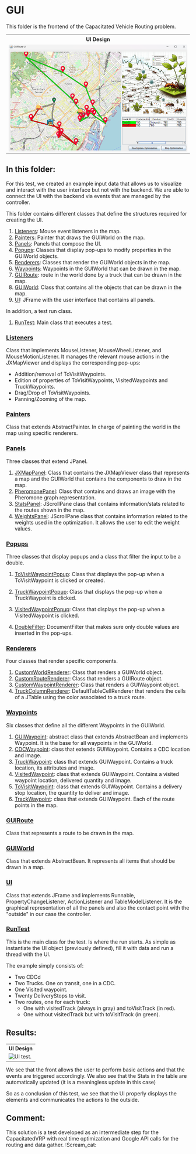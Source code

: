 # GUI
This folder is the frontend of the Capacitated Vehicle Routing problem.

<table>
  <tr>
    <th> <b>UI Design </b></th>
  </tr>
  <tr>
    <td> <img src="https://github.com/SergioOyaga/AntColonyAlgorithmExamples/blob/master/src/out/VRP/TestResults/GUI_test_design.png"  title="UI design." alt="UI design." /></td>
  </tr>
</table>

## In this folder:
For this test, we created an example input data that allows us to visualize and interact with the user interface but not with the backend.
We are able to connect the UI with the backend via events that are managed by the controller. 

This folder contains different classes that define the structures required for creating the UI.
1. [Listeners](#listeners): Mouse event listeners in the map.
2. [Painters](#painters): Painter that draws the GUIWorld on the map.
3. [Panels](#panels): Panels that compose the UI.
4. [Popups](#popups): Classes that display pop-ups to modify properties in the GUIWorld objects.
5. [Renderers](#renderers): Classes that render the GUIWorld objects in the map.
6. [Waypoints](#waypoints): Waypoints in the GUIWorld that can be drawn in the map.
7. [GUIRoute](#guiroute): route in the world done by a truck that can be drawn in the map.
8. [GUIWorld](#guiworld): Class that contains all the objects that can be drawn in the map.
9. [UI](#ui): JFrame with the user interface that contains all panels.

In addition, a test run class.
1. [RunTest](#runtest): Main class that executes a test.


### [Listeners](https://github.com/SergioOyaga/AntColonyAlgorithmExamples/blob/master/src/main/java/org/soyaga/examples/VRP/CapacitatedVRP/GUI/Listeners/JXMouseListener.java)
Class that implements MouseListener, MouseWheelListener, and MouseMotionListener. It manages the relevant mouse actions in the JXMapViewer and displays the corresponding pop-ups:
<ul>
    <li> Addition/removal of ToVisitWaypoints.</li>
    <li> Edition of properties of ToVisitWaypoints, VisitedWaypoints and TruckWaypoints.</li>
    <li> Drag/Drop of ToVisitWaypoints.</li>
    <li> Panning/Zooming of the map.</li>
</ul>

### [Painters](https://github.com/SergioOyaga/AntColonyAlgorithmExamples/blob/master/src/main/java/org/soyaga/examples/VRP/CapacitatedVRP/GUI/Painters/WorldPainter.java)
Class that extends AbstractPainter<JXMapViewer>. In charge of painting the world in the map using specific renderers.

### [Panels](https://github.com/SergioOyaga/AntColonyAlgorithmExamples/blob/master/src/main/java/org/soyaga/examples/VRP/CapacitatedVRP/GUI/Panels)
Three classes that extend JPanel.
1. [JXMapPanel](https://github.com/SergioOyaga/AntColonyAlgorithmExamples/blob/master/src/main/java/org/soyaga/examples/VRP/CapacitatedVRP/GUI/Panels/JXMapPanel.java): Class that contains the JXMapViewer class that represents a map and the GUIWorld that contains the components to draw in the map.
2. [PheromonePanel](https://github.com/SergioOyaga/AntColonyAlgorithmExamples/blob/master/src/main/java/org/soyaga/examples/VRP/CapacitatedVRP/GUI/Panels/PheromonePanel.java): Class that contains and draws an image with the Pheromone graph representation.
3. [StatsPanel](https://github.com/SergioOyaga/AntColonyAlgorithmExamples/blob/master/src/main/java/org/soyaga/examples/VRP/CapacitatedVRP/GUI/Panels/StatsPanel.java): JScrollPane class that contains information/stats related to the routes shown in the map.
4. [WeightsPanel](https://github.com/SergioOyaga/AntColonyAlgorithmExamples/blob/master/src/main/java/org/soyaga/examples/VRP/CapacitatedVRP/GUI/Panels/WeightsPanel.java): JScrollPane class that contains information related to the weights used in the optimization. It allows the user to edit the weight values.

### [Popups](https://github.com/SergioOyaga/AntColonyAlgorithmExamples/blob/master/src/main/java/org/soyaga/examples/VRP/CapacitatedVRP/GUI/Popups)
Three classes that display popups and a class that filter the input to be a double.

1. [ToVisitWaypointPopup](https://github.com/SergioOyaga/AntColonyAlgorithmExamples/blob/master/src/main/java/org/soyaga/examples/VRP/CapacitatedVRP/GUI/Popups/ToVisitWaypointPopup.java): Class that displays the pop-up when a ToVisitWaypoint is clicked or created.
2. [TruckWaypointPopup](https://github.com/SergioOyaga/AntColonyAlgorithmExamples/blob/master/src/main/java/org/soyaga/examples/VRP/CapacitatedVRP/GUI/Popups/TruckWaypointPopup.java): Class that displays the pop-up when a TruckWaypoint is clicked.
3. [VisitedWaypointPopup](https://github.com/SergioOyaga/AntColonyAlgorithmExamples/blob/master/src/main/java/org/soyaga/examples/VRP/CapacitatedVRP/GUI/Popups/VisitedWaypointPopup.java): Class that displays the pop-up when a VisitedWaypoint is clicked.


1. [DoubleFilter](https://github.com/SergioOyaga/AntColonyAlgorithmExamples/blob/master/src/main/java/org/soyaga/examples/VRP/CapacitatedVRP/GUI/Popups/DoubleFilter.java): DocumentFilter that makes sure only double values are inserted in the pop-ups.

### [Renderers](https://github.com/SergioOyaga/AntColonyAlgorithmExamples/blob/master/src/main/java/org/soyaga/examples/VRP/CapacitatedVRP/GUI/Renderers)
Four classes that render specific components.
1. [CustomWorldRenderer](https://github.com/SergioOyaga/AntColonyAlgorithmExamples/blob/master/src/main/java/org/soyaga/examples/VRP/CapacitatedVRP/GUI/Renderers/CustomWorldRenderer.java): Class that renders a GUIWorld object.
2. [CustomRouteRenderer](https://github.com/SergioOyaga/AntColonyAlgorithmExamples/blob/master/src/main/java/org/soyaga/examples/VRP/CapacitatedVRP/GUI/Renderers/CustomRouteRenderer.java): Class that renders a GUIRoute object.
3. [CustomWaypointRenderer](https://github.com/SergioOyaga/AntColonyAlgorithmExamples/blob/master/src/main/java/org/soyaga/examples/VRP/CapacitatedVRP/GUI/Renderers/CustomWaypointRenderer.java): Class that renders a GUIWaypoint object.
4. [TruckColumnRenderer](https://github.com/SergioOyaga/AntColonyAlgorithmExamples/blob/master/src/main/java/org/soyaga/examples/VRP/CapacitatedVRP/GUI/Renderers/TruckColumnRenderer.java): DefaultTableCellRenderer that renders the cells of a JTable using the color associated to a truck route.

### [Waypoints](https://github.com/SergioOyaga/AntColonyAlgorithmExamples/blob/master/src/main/java/org/soyaga/examples/VRP/CapacitatedVRP/GUI/Waypoints)
Six classes that define all the different Waypoints in the GUIWorld.
1. [GUIWaypoint](https://github.com/SergioOyaga/AntColonyAlgorithmExamples/blob/master/src/main/java/org/soyaga/examples/VRP/CapacitatedVRP/GUI/Waypoints/GUIWaypoint.java): abstract class that extends AbstractBean and implements Waypoint. It is the base for all waypoints in the GUIWorld.
2. [CDCWaypoint](https://github.com/SergioOyaga/AntColonyAlgorithmExamples/blob/master/src/main/java/org/soyaga/examples/VRP/CapacitatedVRP/GUI/Waypoints/CDCWaypoint.java): class that extends GUIWaypoint. Contains a CDC location and image.
3. [TruckWaypoint](https://github.com/SergioOyaga/AntColonyAlgorithmExamples/blob/master/src/main/java/org/soyaga/examples/VRP/CapacitatedVRP/GUI/Waypoints/TruckWaypoint.java): class that extends GUIWaypoint. Contains a truck location, its attributes and image.
4. [VisitedWaypoint](https://github.com/SergioOyaga/AntColonyAlgorithmExamples/blob/master/src/main/java/org/soyaga/examples/VRP/CapacitatedVRP/GUI/Waypoints/VisitedWaypoint.java): class that extends GUIWaypoint. Contains a visited waypoint location, delivered quantity and image.
5. [ToVisitWaypoint](https://github.com/SergioOyaga/AntColonyAlgorithmExamples/blob/master/src/main/java/org/soyaga/examples/VRP/CapacitatedVRP/GUI/Waypoints/ToVisitWaypoint.java): class that extends GUIWaypoint. Contains a delivery stop location, the quantity to deliver and image.
6. [TrackWaypoint](https://github.com/SergioOyaga/AntColonyAlgorithmExamples/blob/master/src/main/java/org/soyaga/examples/VRP/CapacitatedVRP/GUI/Waypoints/TrackWaypoint.java): class that extends GUIWaypoint. Each of the route points in the map.

### [GUIRoute](https://github.com/SergioOyaga/AntColonyAlgorithmExamples/blob/master/src/main/java/org/soyaga/examples/VRP/CapacitatedVRP/GUI/GUIRoute.java)
Class that represents a route to be drawn in the map.

### [GUIWorld](https://github.com/SergioOyaga/AntColonyAlgorithmExamples/blob/master/src/main/java/org/soyaga/examples/VRP/CapacitatedVRP/GUI/GUIWorld.java)
Class that extends AbstractBean. It represents all items that should be drawn in a map. 

### [UI](https://github.com/SergioOyaga/AntColonyAlgorithmExamples/blob/master/src/main/java/org/soyaga/examples/VRP/CapacitatedVRP/GUI/UI.java)
Class that extends JFrame and implements Runnable, PropertyChangeListener, ActionListener and TableModelListener. It is the graphical representation of all the panels and also the contact point with the "outside" in our case the controller.

### [RunTest](https://github.com/SergioOyaga/AntColonyAlgorithmExamples/blob/master/src/main/java/org/soyaga/examples/VRP/CapacitatedVRP/GUI/RunTest.java)
This is the main class for the test. Is where the run starts. As simple as instantiate the UI object (previously defined), fill it with data and run a thread with the UI.

The example simply consists of:
<ul>
    <li> Two CDCd</li>
    <li> Two Trucks. One on transit, one in a CDC.</li>
    <li> One Visited waypoint.</li>
    <li> Twenty DeliveryStops to visit.</li>
    <li> Two routes, one for each truck:
        <ul>
            <li>One with visitedTrack (always in gray) and toVisitTrack (in red).</li>
            <li>One without visitedTrack but with toVisitTrack (in green).</li>
        </ul>
    </li>
</ul>

## Results:

<table>
  <tr>
    <th> <b>UI Design </b></th>
  </tr>
  <tr>
    <td> <img src="https://github.com/SergioOyaga/AntColonyAlgorithmExamples/blob/master/src/out/VRP/TestResults/GUI_test_explain.gif"  title="UI test." alt="UI test." /></td>
  </tr>
</table>


We see that the front allows the user to perform basic actions and that the events are triggered accordingly. We also see that the Stats in the table are automatically updated (it is a meaningless update in this case)

So as a conclusion of this test, we see that the UI properly displays the elements and communicates the actions to the outside.

## Comment:
This solution is a test developed as an intermediate step for the CapacitatedVRP with real time optimization and Google API calls for the routing and data gather. :Scream_cat:

